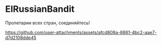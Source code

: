#     ElRussianBandit

Пролетарии всех стран, соединяйтесь!



https://github.com/user-attachments/assets/afcd808a-8861-4bc2-aae7-d7d2108dde45

